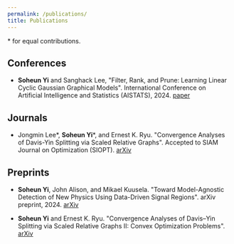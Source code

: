 ```yaml
---
permalink: /publications/
title: Publications
---
```


\* for equal contributions.

## Conferences
- **Soheun Yi** and Sanghack Lee, "Filter, Rank, and Prune: Learning Linear Cyclic Gaussian Graphical Models". International Conference on Artificial Intelligence and Statistics (AISTATS), 2024. [paper](https://proceedings.mlr.press/v238/yi24a.html)

## Journals
- Jongmin Lee*, **Soheun Yi**\*, and Ernest K. Ryu. "Convergence Analyses of Davis-Yin Splitting via Scaled Relative Graphs". Accepted to SIAM Journal on Optimization (SIOPT). [arXiv](https://arxiv.org/abs/2207.04015)

## Preprints
- **Soheun Yi**, John Alison, and Mikael Kuusela. "Toward Model-Agnostic Detection of New Physics Using Data-Driven Signal Regions". arXiv preprint, 2024. [arXiv](https://arxiv.org/abs/2409.06960)

- **Soheun Yi** and Ernest K. Ryu. "Convergence Analyses of Davis–Yin Splitting via Scaled Relative Graphs II: Convex Optimization Problems". [arXiv](https://arxiv.org/abs/2211.15604)
